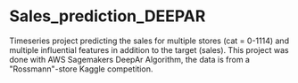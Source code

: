 # Sales_prediction_DEEPAR
Timeseries project predicting the sales for multiple stores (cat = 0-1114) and multiple influential features in addition to the target (sales). This project was done with AWS Sagemakers DeepAr Algorithm, the data is from a "Rossmann"-store Kaggle competition.  
